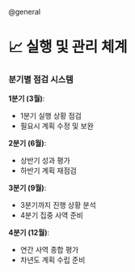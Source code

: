 @general

# 📈 실행 및 관리 체계

### 분기별 점검 시스템

**1분기 (3월)**:

- 1분기 실행 상황 점검
- 필요시 계획 수정 및 보완

**2분기 (6월)**:

- 상반기 성과 평가
- 하반기 계획 재점검

**3분기 (9월)**:

- 3분기까지 진행 상황 분석
- 4분기 집중 사역 준비

**4분기 (12월)**:

- 연간 사역 종합 평가
- 차년도 계획 수립 준비
